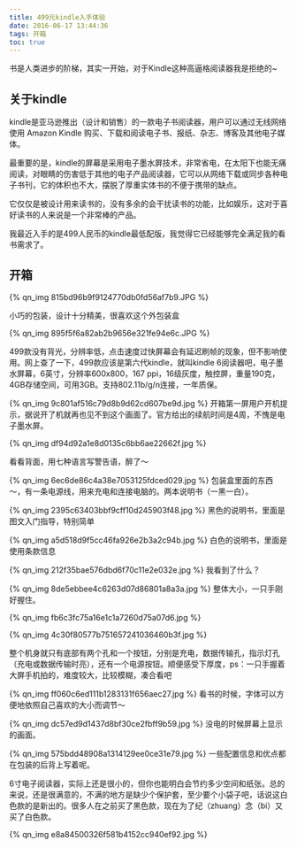 ```yaml
---
title: 499元kindle入手体验
date: 2016-06-17 13:44:36
tags: 开箱
toc: true
---
```


书是人类进步的阶梯，其实一开始，对于Kindle这种高逼格阅读器我是拒绝的~
<!-- more --> 

## 关于kindle
kindle是亚马逊推出（设计和销售）的一款电子书阅读器，用户可以通过无线网络使用 Amazon Kindle 购买、下载和阅读电子书、报纸、杂志、博客及其他电子媒体。

最重要的是，kindle的屏幕是采用电子墨水屏技术，非常省电，在太阳下也能无痛阅读，对眼睛的伤害低于其他的电子产品阅读器，它可以从网络下载或同步各种电子书刊，它的体积也不大，摆脱了厚重实体书的不便于携带的缺点。

它仅仅是被设计用来读书的，没有多余的会干扰读书的功能，比如娱乐，这对于喜好读书的人来说是一个非常棒的产品。

我最近入手的是499人民币的kindle最低配版，我觉得它已经能够完全满足我的看书需求了。

## 开箱

{% qn_img 815bd96b9f9124770db0fd56af7b9.JPG %}

小巧的包装，设计十分精美，很喜欢这个外包装盒

{% qn_img 895f5f6a82ab2b9656e321fe94e6c.JPG %}

499款没有背光，分辨率低，点击速度过快屏幕会有延迟刷帧的现象，但不影响使用。网上查了一下，499款应该是第六代kindle，就叫kindle 6阅读器吧，电子墨水屏幕，6英寸，分辨率600x800，167 ppi，16级灰度，触控屏，重量190克，4GB存储空间，可用3GB。支持802.11b/g/n连接，一年质保。

{% qn_img 9c801af516c79d8b9d62cd607be9d.jpg %}
开箱第一屏用户开机提示，据说开了机就再也见不到这个画面了。官方给出的续航时间是4周，不愧是电子墨水屏。

{% qn_img df94d92a1e8d0135c6bb6ae22662f.jpg %}

看看背面，用七种语言写警告语，醉了～

{% qn_img 6ec6de86c4a38e7053125fdced029.jpg %}
包装盒里面的东西～，有一条电源线，用来充电和连接电脑的。两本说明书（一黑一白）。

{% qn_img 2395c63403bbf9cff10d245903f48.jpg %}
黑色的说明书，里面是图文入门指导，特别简单

{% qn_img a5d518d9f5cc46fa926e2b3a2c94b.jpg %}
白色的说明书，里面是使用条款信息

{% qn_img 212f35bae576dbd6f70c11e2e032e.jpg %}
我看到了什么？

{% qn_img 8de5ebbee4c6263d07d86801a8a3a.jpg %}
整体大小，一只手刚好握住。

{% qn_img fb6c3fc75a16e1c1a7260d75a07d6.jpg %}

{% qn_img 4c30f80577b751657241036460b3f.jpg %}

整个机身就只有底部有两个孔和一个按钮，分别是充电，数据传输孔，指示灯孔（充电或数据传输时亮），还有一个电源按钮。顺便感受下厚度，ps：一只手握着大屏手机拍的，难度较大，比较模糊，凑合看吧


{% qn_img ff060c6ed111b1283131f656aec27.jpg %}
看书的时候，字体可以方便地依照自己喜欢的大小而调节～


{% qn_img dc57ed9d1437d8bf30ce2fbff9b59.jpg %}
没电的时候屏幕上显示的画面。

{% qn_img 575bdd48908a1314129ee0ce31e79.jpg %}
一些配置信息和优点都在包装的后背上写着呢。


6寸电子阅读器，实际上还是很小的，但你也能明白会节约多少空间和纸张。总的来说，还是很满意的，不满的地方是缺少个保护套，至少要个小袋子吧，话说这白色款的是新出的。很多人在之前买了黑色款，现在为了纪（zhuang）念（bi）又买了白色款。

{% qn_img e8a84500326f581b4152cc940ef92.jpg %}
